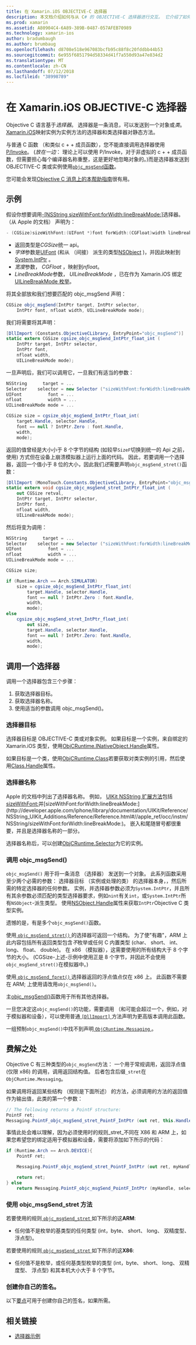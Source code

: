 ```yaml
---
title: 在 Xamarin.iOS OBJECTIVE-C 选择器
description: 本文档介绍如何与从 C# 的 OBJECTIVE-C 选择器进行交互。 它介绍了如何调用选择器和执行此操作时必须考虑在内的技术考虑因素。
ms.prod: xamarin
ms.assetid: A80904C4-6A89-389B-0487-057AFEB70989
ms.technology: xamarin-ios
author: bradumbaugh
ms.author: brumbaug
ms.openlocfilehash: d8708e518e967083bcfb95c88f8c20fddbb44b53
ms.sourcegitcommit: 6e955f6851794d58334d41f7a550d93a47e834d2
ms.translationtype: MT
ms.contentlocale: zh-CN
ms.lasthandoff: 07/12/2018
ms.locfileid: "38998789"
---
```

# <a name="objective-c-selectors-in-xamarinios"></a>在 Xamarin.iOS OBJECTIVE-C 选择器

Objective C 语言基于*选择器*。 选择器是一条消息，可以发送到一个对象或*类*。 [Xamarin.iOS](~/ios/internals/api-design/index.md)映射实例为实例方法的选择器和类选择器对静态方法。

与普通 C 函数 （和类似 c + + 成员函数），您不能直接调用选择器使用[P/Invoke](http://www.mono-project.com/docs/advanced/pinvoke/)。
(*放在一边*： 理论上可以使用 P/Invoke，对于非虚拟的 c + + 成员函数，但需要担心每个编译器名称重整，这是更好地忽略对象的。)而是选择器发送到 OBJECTIVE-C 类或实例使用[`objc_msgSend`函数](http://developer.apple.com/mac/library/documentation/Cocoa/Reference/ObjCRuntimeRef/Reference/reference.html#//apple_ref/c/func/objc_msgSend)。

您可能会发现[Objective C 消息上的本帮助指南](http://developer.apple.com/iphone/library/documentation/cocoa/conceptual/ObjCRuntimeGuide/Articles/ocrtHowMessagingWorks.html)很有用。

<a name="Example" />

## <a name="example"></a>示例

假设你想要调用[-[NSString sizeWithFont:forWidth:lineBreakMode:]](http://developer.apple.com/iphone/library/documentation/UIKit/Reference/NSString_UIKit_Additions/Reference/Reference.html#//apple_ref/occ/instm/NSString/sizeWithFont:forWidth:lineBreakMode:)选择器。
（从 Apple 的文档） 声明为：

```csharp
- (CGSize)sizeWithFont:(UIFont *)font forWidth:(CGFloat)width lineBreakMode:(UILineBreakMode)lineBreakMode
```

-  返回类型是*CGSize*统一 api。
-  *字体*参数是[UIFont](https://developer.xamarin.com/api/type/UIKit.UIFont/) (和从 （间接） 派生的类型[NSObject](https://developer.xamarin.com/api/type/Foundation.NSObject/) )，并因此映射到[System.IntPtr](xref:System.IntPtr) 。
-  *宽度*参数， *CGFloat* ，映射到*nfloat*。
-  *LineBreakMode*参数， *UILineBreakMode* ，已在作为 Xamarin.iOS 绑定[UILineBreakMode 枚举](https://developer.xamarin.com/api/type/UIKit.UILineBreakMode/)。


将其全部放和我们想要匹配的 objc_msgSend 声明：

```csharp
CGSize objc_msgSend(IntPtr target, IntPtr selector,
    IntPtr font, nfloat width, UILineBreakMode mode);
```

我们将需要将其声明：

```csharp
[DllImport (Constants.ObjectiveCLibrary, EntryPoint="objc_msgSend")]
static extern CGSize cgsize_objc_msgSend_IntPtr_float_int (
    IntPtr target, IntPtr selector,
    IntPtr font,
    nfloat width,
    UILineBreakMode mode);
```

一旦声明后，我们可以调用它，一旦我们有适当的参数：

```csharp
NSString      target = ...
Selector    selector = new Selector ("sizeWithFont:forWidth:lineBreakMode:");
UIFont          font = ...
nfloat          width = ...
UILineBreakMode mode = ...

CGSize size = cgsize_objc_msgSend_IntPtr_float_int(
    target.Handle, selector.Handle,
    font == null ? IntPtr.Zero : font.Handle,
    width,
    mode);
```

返回的值曾经是大小小于 8 个字节的结构 (如较早`SizeF`切换到统一的 Api 之前，使用) 方式但在设备上崩溃模拟器上运行上面的代码。 因此，若要调用一个选择器，返回一个值小于 8 位的大小，因此我们*还*需要声明`objc_msgSend_stret()`函数：

```csharp
[DllImport (MonoTouch.Constants.ObjectiveCLibrary, EntryPoint="objc_msgSend_stret")]
static extern void cgsize_objc_msgSend_stret_IntPtr_float_int (
    out CGSize retval,
    IntPtr target, IntPtr selector,
    IntPtr font,
    nfloat width,
    UILineBreakMode mode);
```

然后将变为调用：

```csharp
NSString      target = ...
Selector    selector = new Selector ("sizeWithFont:forWidth:lineBreakMode:");
UIFont          font = ...
nfloat          width = ...
UILineBreakMode mode = ...

CGSize size;

if (Runtime.Arch == Arch.SIMULATOR)
    size = cgsize_objc_msgSend_IntPtr_float_int(
        target.Handle, selector.Handle,
        font == null ? IntPtr.Zero : font.Handle,
        width,
        mode);
else
    cgsize_objc_msgSend_stret_IntPtr_float_int(
        out size,
        target.Handle, selector.Handle,
        font == null ? IntPtr.Zero: font.Handle,
        width,
        mode);
```


<a name="Invoking_a_Selector" />

## <a name="invoking-a-selector"></a>调用一个选择器

调用一个选择器包含三个步骤：

1.  获取选择器目标。
1.  获取选择器名称。
1.  使用适当的参数调用 objc_msgSend()。


<a name="Selector_Targets" />

### <a name="selector-targets"></a>选择器目标

选择器目标是 OBJECTIVE-C 类或对象实例。 如果目标是一个实例，来自绑定的 Xamarin.iOS 类型，使用[ObjCRuntime.INativeObject.Handle](https://developer.xamarin.com/api/property/ObjCRuntime.INativeObject.Handle/)属性。

如果目标是一个类，使用[ObjCRuntime.Class](https://developer.xamarin.com/api/type/ObjCRuntime.Class/)若要获取对类实例的引用，然后使用[Class.Handle](https://developer.xamarin.com/api/property/ObjCRuntime.Class.Handle/)属性。


<a name="Selector_Names" />

### <a name="selector-names"></a>选择器名称

Apple 的文档中列出了选择器名称。 例如， [UIKit NSString 扩展方法](http://developer.apple.com/iphone/library/documentation/UIKit/Reference/NSString_UIKit_Additions/Reference/Reference.html)包括[sizeWithFont:](http://developer.apple.com/iphone/library/documentation/UIKit/Reference/NSString_UIKit_Additions/Reference/Reference.html#//apple_ref/occ/instm/NSString/sizeWithFont:)并[sizeWithFont:forWidth:lineBreakMode:](http://developer.apple.com/iphone/library/documentation/UIKit/Reference/NSString_UIKit_Additions/Reference/Reference.html#//apple_ref/occ/instm/NSString/sizeWithFont:forWidth:lineBreakMode:)。 嵌入和尾随冒号都很重要，并且是选择器名称的一部分。

选择器名称后，可以创建[ObjCRuntime.Selector](https://developer.xamarin.com/api/type/ObjCRuntime.Selector/)为它的实例。


<a name="Calling_objc_msgSend()" />

### <a name="calling-objcmsgsend"></a>调用 objc_msgSend()

 `objc_msgSend()` 用于将一条消息 （选择器） 发送到一个对象。 此系列函数采用至少两个必需的参数： 选择器目标 （实例或处理的类） 的选择器本身，，然后所需的特定选择器的任何参数。 实例，并选择器参数必须为`System.IntPtr`，并且所有其余参数必须匹配的类型选择器要求，例如`nint`有关`int`，或`System.IntPtr`所有`NSObject`-派生类型。 使用[NSObject.Handle](https://developer.xamarin.com/api/property/Foundation.NSObject.Handle/)属性来获取`IntPtr`Objective C 类型实例。

遗憾的是，有是多个`objc_msgSend()`函数。

使用[ `objc_msgSend_stret()` ](http://developer.apple.com/mac/library/documentation/Cocoa/Reference/ObjCRuntimeRef/Reference/reference.html#//apple_ref/c/func/objc_msgSend_stret)的选择器可返回一个结构。
为了使"有趣"，ARM 上此内容包括所有返回类型包含*不*枚举或任何 C 内置类型 (char、 short、 int、 long、 float、 double)。 在 x86 （模拟器），这需要使用的所有结构大于 8 个字节的大小。 (CGSize-上述-示例中使用正是 8 个字节，并因此不会使用`objc_msgSend_stret()`在模拟器中。)

使用[ `objc_msgSend_fpret()` ](http://developer.apple.com/mac/library/documentation/Cocoa/Reference/ObjCRuntimeRef/Reference/reference.html#//apple_ref/c/func/objc_msgSend_fpret)选择器返回的浮点值点仅在 x86 上。 此函数不需要在 ARM; 上使用请改用`objc_msgSend()`。

主[objc_msgSend()](http://developer.apple.com/mac/library/documentation/Cocoa/Reference/ObjCRuntimeRef/Reference/reference.html#//apple_ref/c/func/objc_msgSend)函数用于所有其他选择器。

一旦您决定这`objc_msgSend()`的功能，需要调用 （和可能会超过一个，例如，对于模拟器和设备），可以使用普通[ `[DllImport]` ](xref:System.Runtime.InteropServices.DllImportAttribute)方法声明为更高版本调用此函数。

一组预制`objc_msgSend()`中找不到声明[ `ObjCRuntime.Messaging` ](https://developer.xamarin.com/api/type/ObjCRuntime.Messaging/)。


<a name="ugly" />

## <a name="the-ugly"></a>费解之处

Objective C 有三种类型的`objc_msgSend`方法： 一个用于常规调用，返回浮点值 (仅限 x86) 的调用，调用返回结构值。 后者包含后缀`_stret`在`ObjCRuntime.Messaging`。

如果调用将返回某些结构 （规则是下面所述） 的方法，必须调用的方法的返回值作为输出值，此类的第一个参数：

```csharp
// The following returns a PointF structure:
PointF ret;
Messaging.PointF_objc_msgSend_stret_PointF_IntPtr (out ret, this.Handle, selConvertPointFromWindow.Handle, point, window.Handle);
```

事情此处会难以理解，因为必须使用时的规则_stret_不同在 X86 和 ARM 上，如果您希望您的绑定适用于模拟器和设备，需要将添加如下所示的代码：

```csharp
if (Runtime.Arch == Arch.DEVICE){
    PointF ret;

    Messaging.PointF_objc_msgSend_stret_PointF_IntPtr (out ret, myHandle, selector.Handle);

    return ret;
} else
    return Messaging.PointF_objc_msgSend_PointF_IntPtr (myHandle, selector.Handle);
```

### <a name="using-the-objcmsgsendstret-method"></a>使用 objc\_msgSend\_stret 方法

若要使用的规则[ `objc_msgSend_stret` ](http://developer.apple.com/mac/library/documentation/Cocoa/Reference/ObjCRuntimeRef/Reference/reference.html#//apple_ref/c/func/objc_msgSend_stret)如下所示的这**ARM**:

-  任何值不是枚举的基类型的任何类型 (int，byte、 short、 long、 双精度型、 浮点型)。


若要使用的规则[ `objc_msgSend_stret` ](http://developer.apple.com/mac/library/documentation/Cocoa/Reference/ObjCRuntimeRef/Reference/reference.html#//apple_ref/c/func/objc_msgSend_stret)如下所示的这**X86**:

-  任何值不是枚举，或任何基类型枚举的类型 (int，byte、 short、 long、 双精度型、 浮点型) 和其本机大小大于 8 个字节。


### <a name="creating-your-own-signatures"></a>创建你自己的签名。

以下[要点](https://gist.github.com/rolfbjarne/981b778a99425a6e630c)可用于创建你自己的签名，如果所需。



## <a name="related-links"></a>相关链接

- [选择器示例](https://developer.xamarin.com/samples/mac-ios/Objective-C/Selectors/)
